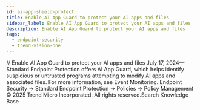 ```yaml
---
id: ai-app-shield-protect
title: Enable AI App Guard to protect your AI apps and files
sidebar_label: Enable AI App Guard to protect your AI apps and files
description: Enable AI App Guard to protect your AI apps and files
tags:
  - endpoint-security
  - trend-vision-one
---
```


/*<![CDATA[*/ $('#title').html($('meta[name=map-description]').attr('content')); /*]]>*/ Enable AI App Guard to protect your AI apps and files July 17, 2024—Standard Endpoint Protection offers AI App Guard, which helps identify suspicious or untrusted programs attempting to modify AI apps and associated files. For more information, see Event Monitoring. Endpoint Security → Standard Endpoint Protection → Policies → Policy Management © 2025 Trend Micro Incorporated. All rights reserved.Search Knowledge Base